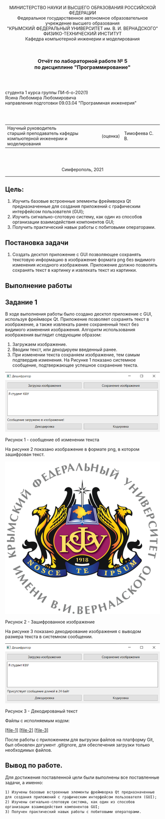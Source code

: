 <p align="center">МИНИСТЕРСТВО НАУКИ  И ВЫСШЕГО ОБРАЗОВАНИЯ РОССИЙСКОЙ ФЕДЕРАЦИИ<br>
Федеральное государственное автономное образовательное учреждение высшего образования<br>
"КРЫМСКИЙ ФЕДЕРАЛЬНЫЙ УНИВЕРСИТЕТ им. В. И. ВЕРНАДСКОГО"<br>
ФИЗИКО-ТЕХНИЧЕСКИЙ ИНСТИТУТ<br>
Кафедра компьютерной инженерии и моделирования</p>
<br>
<h3 align="center">Отчёт по лабораторной работе № 5<br> по дисциплине "Программирование"</h3>
<br><br>
<p>студента 1 курса группы ПИ-б-о-202(1)<br>
Ясина Любомира Любомировича<br>
направления подготовки 09.03.04 "Программная инженерия"</p>
<br><br>
<table>
<tr><td>Научный руководитель<br> старший преподаватель кафедры<br> компьютерной инженерии и моделирования</td>
<td>(оценка)</td>
<td>Тимофеева С. В.</td>
</tr>
</table>
<br><br>
<p align="center">Симферополь, 2021</p>
<hr>

## Цель:

1. Изучить базовые встроенные элементы фреймворка Qt предназначенные для создания приложений с графическим интерфейсом пользователя (GUI);
2. Изучить сигнально-слотовую систему, как один из способов организации взаимодействия компонентов GUI;
3. Получить практический навык работы с побитовыми операторами.

## Постановка задачи
1. Создать десктоп приложение с GUI позволяющее сохранять текстовую информацию в изображение формата png без видимого изменения исходного изображения. Приложение должно позволять сохранять текст в картинку и извлекать текст из картинки.

## Выполнение работы

## Задание 1

В ходе выполнения работы было создано десктоп приложение с GUI, используя фреймворк Qt. Приложение позволяет сохранять текст в изображение, а также извлекать ранее сохраненный текст без видимого изменения изображения. Алгоритм использования изображения выглядит следующим образом:
1. Загружаем изображение.
2. Вводим текст, или декодируем введенный ранее.
3. При изменении текста сохраняем изображение, тем самым подтвердив изменения.
На Рисунке 1 показано системное сообщение, подтвержающее успешное сохранение текста.

![](./image/1.png)

Рисунок 1 - сообщение об изменении текста

На рисунке 2 показано изображение в формате png, в котором зашифрован текст. 

![](./image/shifr.png)

Рисунок 2 - Зашифрованное изображение

На рисунке 3 показано декодирование изображения с выводом размера текста в системном сообщении. 

![](./image/2.png)

Рисунок 3 - Декодированый текст

Файлы с исполняемым кодом:

[[file-1]](./labrab5/main.cpp)  [[file-2]](./labrab5/mainwindow.cpp) [[file-3]](./labrab5/mainwindow.hpp)

После работы с приложением для выгрузки файлов на платформу Git, был обновлен догумент .gitignore, для обеспечения загрузки только необходимых файлов. 


## Вывод по работе. 
Для достижения поставленной цели были выполнены все поставленные задачи, а именно:

	1) Изучены базовые встроенные элементы фреймворка Qt предназначенные для создания приложений с графическим интерфейсом пользователя (GUI);
	2) Изучены сигнально-слотовую система, как один из способов организации взаимодействия компонентов GUI;
	3) Получен практический навык работы с побитовыми операторами.